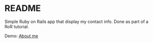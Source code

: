 # README

Simple Ruby on Rails app that display my contact info.  Done as part of a RoR tutorial.

Demo: [About me](https://polar-dawn-2619.herokuapp.com)


